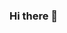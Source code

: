 ### Hi there 👋

<!--
**null-coder13/null-coder13** is a ✨ _special_ ✨ repository because its `README.md` (this file) appears on your GitHub profile.

Here are some ideas to get you started:

- 🔭 I’m currently working on ... Advent of Code problems implemented with C#, Boba Tracker for my dog
- 🌱 I’m currently learning ... .NET and Angular
-->

